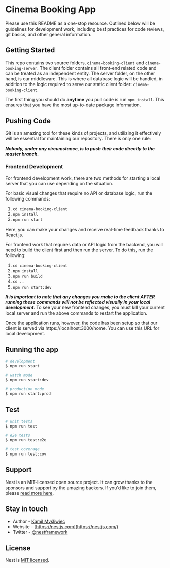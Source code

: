# Cinema Booking App

Please use this README as a one-stop resource. Outlined below will be guidelines for development work, including best practices for code reviews, git basics, and other general information. 

## Getting Started

This repo contains two source folders, `cinema-booking-client` and `cinema-booking-server`. The client folder contains all front-end related code and can be treated as an independent entity. The server folder, on the other hand, is our middleware. This is where all database logic will be handled, in addition to the logic required to serve our static client folder: `cinema-booking-client`. 

The first thing you should do **anytime** you pull code is run `npm install`. This ensures that you have the most up-to-date package information.

## Pushing Code

Git is an amazing tool for these kinds of projects, and utilizing it effectively will be essential for maintaining our repository. There is only one rule:

***Nobody, under any circumstance, is to push their code directly to the master branch.***

### Frontend Development

For frontend development work, there are two methods for starting a local server that you can use depending on the situation.

For basic visual changes that require no API or database logic, run the following commands:

1. `cd cinema-booking-client`
2. `npm install`
3. `npm run start`

Here, you can make your changes and receive real-time feedback thanks to React.js.

For frontend work that requires data or API logic from the backend, you will need to build the client first and then run the server. To do this, run the following:

1. `cd cinema-booking-client`
2. `npm install`
3. `npm run build`
4. `cd ..`
5. `npm run start:dev`

***It is important to note that any changes you make to the client AFTER running these commands will not be reflected visually in your local development***. To see your new frontend changes, you must kill your current local server and run the above commands to restart the application. 

Once the application runs, however, the code has been setup so that our client is served via https://localhost:3000/home. You can use this URL for local development. 

## Running the app

```bash
# development
$ npm run start

# watch mode
$ npm run start:dev

# production mode
$ npm run start:prod
```

## Test

```bash
# unit tests
$ npm run test

# e2e tests
$ npm run test:e2e

# test coverage
$ npm run test:cov
```

## Support

Nest is an MIT-licensed open source project. It can grow thanks to the sponsors and support by the amazing backers. If you'd like to join them, please [read more here](https://docs.nestjs.com/support).

## Stay in touch

- Author - [Kamil Myśliwiec](https://kamilmysliwiec.com)
- Website - [https://nestjs.com](https://nestjs.com/)
- Twitter - [@nestframework](https://twitter.com/nestframework)

## License

Nest is [MIT licensed](LICENSE).
